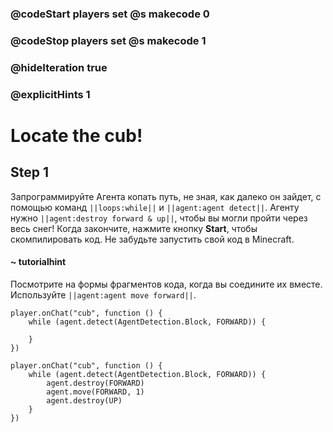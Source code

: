 ### @codeStart players set @s makecode 0
### @codeStop players set @s makecode 1

### @hideIteration true 
### @explicitHints 1


# Locate the cub!

## Step 1
Запрограммируйте Агента копать путь, не зная, как далеко он зайдет, с помощью команд ``||loops:while||`` и ``||agent:agent detect||``. Агенту нужно ``||agent:destroy forward & up||``, чтобы вы могли пройти через весь снег! Когда закончите, нажмите кнопку **Start**, чтобы скомпилировать код. Не забудьте запустить свой код в Minecraft.

#### ~ tutorialhint 
Посмотрите на формы фрагментов кода, когда вы соедините их вместе. Используйте ``||agent:agent move forward||``.

```template
player.onChat("cub", function () {
    while (agent.detect(AgentDetection.Block, FORWARD)) {
    	
    }
})
```

```ghost
player.onChat("cub", function () {
    while (agent.detect(AgentDetection.Block, FORWARD)) {
        agent.destroy(FORWARD)
        agent.move(FORWARD, 1)
        agent.destroy(UP)
    }
})

``` 
